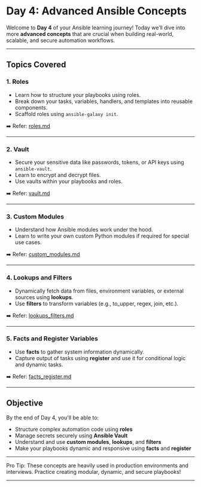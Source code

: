 # Day 4: Advanced Ansible Concepts

Welcome to **Day 4** of your Ansible learning journey! Today we’ll dive into more **advanced concepts** that are crucial when building real-world, scalable, and secure automation workflows.

---

## Topics Covered

### 1. Roles

- Learn how to structure your playbooks using roles.
- Break down your tasks, variables, handlers, and templates into reusable components.
- Scaffold roles using `ansible-galaxy init`.

➡️ Refer: [roles.md](./roles.md)

---

### 2. Vault

- Secure your sensitive data like passwords, tokens, or API keys using `ansible-vault`.
- Learn to encrypt and decrypt files.
- Use vaults within your playbooks and roles.

➡️ Refer: [vault.md](./vault.md)

---

### 3. Custom Modules

- Understand how Ansible modules work under the hood.
- Learn to write your own custom Python modules if required for special use cases.

➡️ Refer: [custom_modules.md](./custom_modules.md)

---

### 4. Lookups and Filters

- Dynamically fetch data from files, environment variables, or external sources using **lookups**.
- Use **filters** to transform variables (e.g., to_upper, regex, join, etc.).

➡️ Refer: [lookups_filters.md](./lookups_filters.md)

---

### 5. Facts and Register Variables

- Use **facts** to gather system information dynamically.
- Capture output of tasks using **register** and use it for conditional logic and dynamic tasks.

➡️ Refer: [facts_register.md](./facts_register.md)

---

## Objective

By the end of Day 4, you'll be able to:

- Structure complex automation code using **roles**
- Manage secrets securely using **Ansible Vault**
- Understand and use **custom modules**, **lookups**, and **filters**
- Make your playbooks dynamic and responsive using **facts** and **register**

---

Pro Tip: These concepts are heavily used in production environments and interviews. Practice creating modular, dynamic, and secure playbooks!

---
